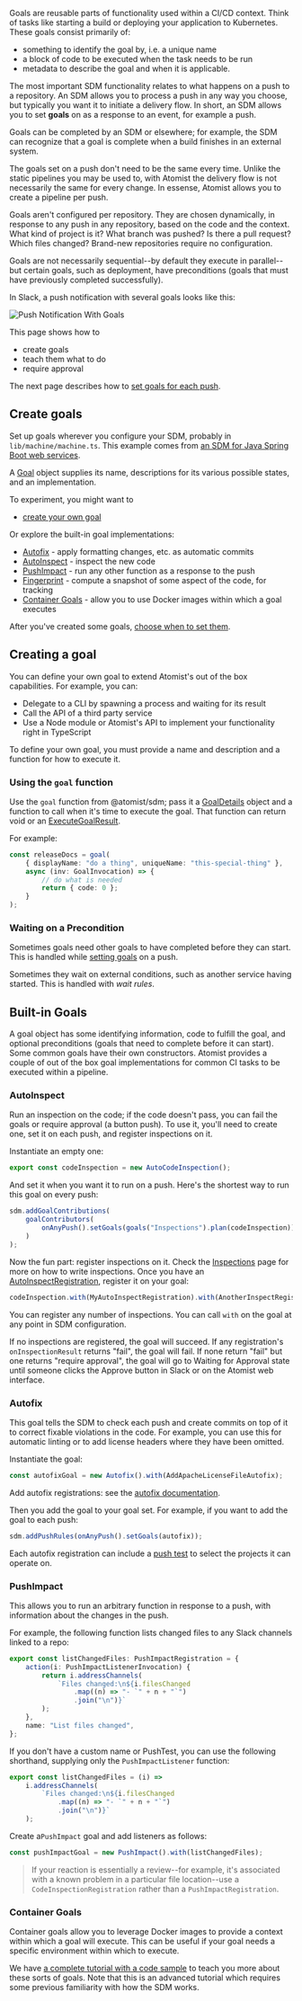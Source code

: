 Goals are reusable parts of functionality used within a CI/CD context. Think of
tasks like starting a build or deploying your application to Kubernetes. These
goals consist primarily of:

-   something to identify the goal by, i.e. a unique name
-   a block of code to be executed when the task needs to be run
-   metadata to describe the goal and when it is applicable.

The most important SDM functionality relates to what happens on a push to a
repository. An SDM allows you to process a push in any way you choose, but
typically you want it to initiate a delivery flow. In short, an SDM allows you
to set **goals** on as a response to an event, for example a push.

Goals can be completed by an SDM or elsewhere; for example, the SDM can
recognize that a goal is complete when a build finishes in an external system.

The goals set on a push don't need to be the same every time. Unlike the static
pipelines you may be used to, with Atomist the delivery flow is not necessarily
the same for every change. In essense, Atomist allows you to create a pipeline
per push.

Goals aren't configured per repository. They are chosen dynamically, in response
to any push in any repository, based on the code and the context. What kind of
project is it? What branch was pushed? Is there a pull request? Which files
changed? Brand-new repositories require no configuration.

Goals are not necessarily sequential--by default they execute in parallel--but
certain goals, such as deployment, have preconditions (goals that must have
previously completed successfully).

In Slack, a push notification with several goals looks like this:

![Push Notification With Goals](img/push-notification-with-goals.png)

This page shows how to

-   create goals
-   teach them what to do
-   require approval

The next page describes how to [set goals for each push][setting-goals].

[setting-goals]: set-goals.md "Setting Goals in an SDM"

## Create goals

Set up goals wherever you configure your SDM, probably in
`lib/machine/machine.ts`. This example comes from
[an SDM for Java Spring Boot web services](https://github.com/atomist-seeds/spring-sdm/blob/master/lib/machine/machine.ts).

A [Goal][goal-apidoc] object supplies its name, descriptions for its various
possible states, and an implementation.

[goal-apidoc]: https://atomist.github.io/sdm/classes/_api_goal_goal_.goal.html "API docs for Goal"

To experiment, you might want to

-   [create your own goal](#creating-a-goal)

Or explore the built-in goal implementations:

-   [Autofix](#autofix) - apply formatting changes, etc. as automatic commits
-   [AutoInspect](#autoinspect) - inspect the new code
-   [PushImpact](#pushimpact) - run any other function as a response to the push
-   [Fingerprint](fingerprint.md) - compute a snapshot of some aspect of the
    code, for tracking
-   [Container Goals](#container-goals) - allow you to use Docker images within
    which a goal executes

After you've created some goals, [choose when to set them][setting-goals].

## Creating a goal

You can define your own goal to extend Atomist's out of the box capabilities.
For example, you can:

-   Delegate to a CLI by spawning a process and waiting for its result
-   Call the API of a third party service
-   Use a Node module or Atomist's API to implement your functionality right in
    TypeScript

To define your own goal, you must provide a name and description and a function
for how to execute it.

### Using the `goal` function

Use the `goal` function from @atomist/sdm; pass it a
[GoalDetails](goaldetails.md) object and a function to call when it's time to
execute the goal. That function can return void or an
[ExecuteGoalResult][egr-apidoc].

For example:

```typescript
const releaseDocs = goal(
	{ displayName: "do a thing", uniqueName: "this-special-thing" },
	async (inv: GoalInvocation) => {
		// do what is needed
		return { code: 0 };
	}
);
```

[goaldef-apidoc]: https://atomist.github.io/sdm/interfaces/_api_goal_goal_.goaldefinition.html "GoalDefinition API Doc"
[egr-apidoc]: https://atomist.github.io/sdm/interfaces/_api_goal_executegoalresult_.executegoalresult.html "ExecuteGoalResult API Doc"

### Waiting on a Precondition

Sometimes goals need other goals to have completed before they can start. This
is handled while [setting goals](set-goals.md) on a push.

Sometimes they wait on external conditions, such as another service having
started. This is handled with _wait rules_.

## Built-in Goals

A goal object has some identifying information, code to fulfill the goal, and
optional preconditions (goals that need to complete before it can start). Some
common goals have their own constructors. Atomist provides a couple of out of
the box goal implementations for common CI tasks to be executed within a
pipeline.

### AutoInspect

Run an inspection on the code; if the code doesn't pass, you can fail the goals
or require approval (a button push). To use it, you'll need to create one, set
it on each push, and register inspections on it.

Instantiate an empty one:

```typescript
export const codeInspection = new AutoCodeInspection();
```

And set it when you want it to run on a push. Here's the shortest way to run
this goal on every push:

```typescript
sdm.addGoalContributions(
	goalContributors(
		onAnyPush().setGoals(goals("Inspections").plan(codeInspection))
	)
);
```

Now the fun part: register inspections on it. Check the
[Inspections][inspection] page for more on how to write inspections. Once you
have an [AutoInspectRegistration][autoinspectregistration], register it on your
goal:

```typescript
codeInspection.with(MyAutoInspectRegistration).with(AnotherInspectRegistration);
```

You can register any number of inspections. You can call `with` on the goal at
any point in SDM configuration.

If no inspections are registered, the goal will succeed. If any registration's
`onInspectionResult` returns "fail", the goal will fail. If none return "fail"
but one returns "require approval", the goal will go to Waiting for Approval
state until someone clicks the Approve button in Slack or on the Atomist web
interface.

[autoinspectregistration]: https://atomist.github.io/sdm/interfaces/_api_registration_autoinspectregistration_.autoinspectregistration.html "AutoInspectRegistration API Doc"
[inspection]: inspect.md "Automatic Code Inspections"

### Autofix

This goal tells the SDM to check each push and create commits on top of it to
correct fixable violations in the code. For example, you can use this for
automatic linting or to add license headers where they have been omitted.

Instantiate the goal:

```typescript
const autofixGoal = new Autofix().with(AddApacheLicenseFileAutofix);
```

Add autofix registrations: see the [autofix documentation](autofix.md).

Then you add the goal to your goal set. For example, if you want to add the goal
to each push:

```typescript
sdm.addPushRules(onAnyPush().setGoals(autofix));
```

Each autofix registration can include a [push test](push-test.md) to select the
projects it can operate on.

### PushImpact

This allows you to run an arbitrary function in response to a push, with
information about the changes in the push.

For example, the following function lists changed files to any Slack channels
linked to a repo:

```typescript
export const listChangedFiles: PushImpactRegistration = {
	action(i: PushImpactListenerInvocation) {
		return i.addressChannels(
			`Files changed:\n${i.filesChanged
				.map((n) => "- `" + n + "`")
				.join("\n")}`
		);
	},
	name: "List files changed",
};
```

If you don't have a custom name or PushTest, you can use the following
shorthand, supplying only the `PushImpactListener` function:

```typescript
export const listChangedFiles = (i) =>
	i.addressChannels(
		`Files changed:\n${i.filesChanged
			.map((n) => "- `" + n + "`")
			.join("\n")}`
	);
```

Create a`PushImpact` goal and add listeners as follows:

```typescript
const pushImpactGoal = new PushImpact().with(listChangedFiles);
```

> If your reaction is essentially a review--for example, it's associated with a
> known problem in a particular file location--use a
> `CodeInspectionRegistration` rather than a `PushImpactRegistration`.

### Container Goals

Container goals allow you to leverage Docker images to provide a context within
which a goal will execute. This can be useful if your goal needs a specific
environment within which to execute.

We have [a complete tutorial with a code sample](/developer/container-goals) to
teach you more about these sorts of goals. Note that this is an advanced
tutorial which requires some previous familiarity with how the SDM works.
